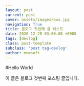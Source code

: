 ```yaml
---
layout: post
current: post
cover: assets/images/bus.jpg
navigation: True
title: 블로그 첫번째 글 테스트
date: 2020-12-28 03:00:00 +0900
tags: [devlog]
class: post-template
subclass: 'post tag-devlog'
author: mnmsoft
---
```


#Hello World

이 글은 블로그 첫번째 포스팅 글입니다.
